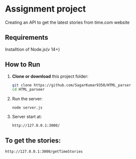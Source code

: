 # Assignment project
Creating an API to get the latest stories from time.com website


## Requirements
Installtion of Node.js(v 14+)

## How to Run

1. **Clone or download** this project folder:
   ```bash
   git clone https://github.com/SagarKumar9350/HTML_parser
   cd HTML_parseer
    ```
2. Run the server:
    ```
    node server.js
    ```

3. Server start at:
    ```
    http://127.0.0.1:3000/
    ```

## To get the stories:
    http://127.0.0.1:3000/getTimeStories